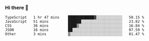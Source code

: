 ### Hi there 👋

<!--START_SECTION:waka-->

```text
TypeScript   1 hr 47 mins    ████████████▓░░░░░░░░░░░░   50.15 %
JavaScript   51 mins         ██████░░░░░░░░░░░░░░░░░░░   23.82 %
CSS          36 mins         ████▒░░░░░░░░░░░░░░░░░░░░   16.84 %
JSON         16 mins         ██░░░░░░░░░░░░░░░░░░░░░░░   07.59 %
Other        3 mins          ▒░░░░░░░░░░░░░░░░░░░░░░░░   01.47 %
```

<!--END_SECTION:waka-->
